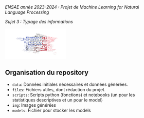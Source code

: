 
_ENSAE année 2023-2024 :  Projet de Machine Learning for Natural Language Processing_

_Sujet 3 : Typage des informations_

<img src="https://github.com/cdechaux/Projet_NLP_3A/blob/main/img/nuage_mots.png?raw=true" width="200" height="100" alt="nuage_motsts">

## Organisation du repository

- `data`: Données initiales nécessaires et données générées.
- `files`: Fichiers utiles, dont rédaction du projet.
- `scripts`: Scripts python (fonctions) et notebooks (un pour les statistiques descriptives et un pour le model)
- `img`: Images générées
- `models`: Fichier pour stocker les models

